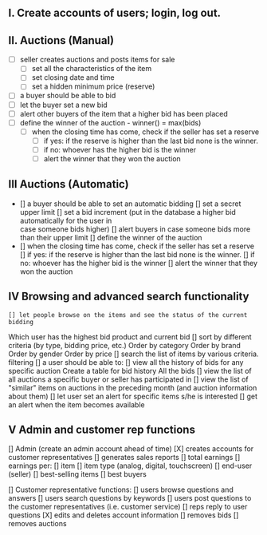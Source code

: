 ## I. Create accounts of users; login, log out.

## II. Auctions (Manual) 
- [ ] seller creates auctions and posts items for sale
	- [ ] set all the characteristics of the item
	- [ ] set closing date and time
	- [ ] set a hidden minimum price (reserve)
- [ ] a buyer should be able to bid
- 	[ ] let the buyer set a new bid
- 	[ ] alert other buyers of the item that a higher bid has been placed 
- [ ] define the winner of the auction - winner() = max(bids)
	- [ ] when the closing time has come, check if the seller has set a reserve
	    - [ ] if yes: if the reserve is higher than the last bid none is the winner.
	    - [ ] if no: whoever has the higher bid is the winner
		- [ ] alert the winner that they won the auction

## III Auctions (Automatic)
- [] a buyer should be able to set an automatic bidding
    [] set a secret upper limit
	  [] set a bid increment (put in the database a higher bid automatically for the user in       
       case someone bids higher)
    	[] alert buyers in case someone bids more than their upper limit 
   [] define the winner of the auction
- [] when the closing time has come, check if the seller has set a reserve
	    [] if yes: if the reserve is higher than the last bid none is the winner.
	    [] if no: whoever has the higher bid is the winner
		[] alert the winner that they won the auction


## IV Browsing and advanced search functionality
    [] let people browse on the items and see the status of the current bidding
Which user has the highest bid 
product  and current bid
    [] sort by different criteria (by type, bidding price, etc.)
Order by category
Order by brand
Order by gender
Order by price
    [] search the list of items by various criteria.
filtering
    [] a user should be able to:
	[] view all the history of bids for any specific auction
		 Create a table for bid history 
		All the bids
    	[] view the list of all auctions a specific buyer or seller has participated in
	[] view the list of "similar" items on auctions in the preceding month (and auction information about them)
    [] let user set an alert for specific items s/he is interested 
	[] get an alert when the item becomes available


## V Admin and customer rep functions
[] Admin (create an admin account ahead of time)
	[X] creates accounts for customer representatives
    	[] generates sales reports 
		[] total earnings
		[] earnings per:
	    		[] item 
	    		[] item type (analog, digital, touchscreen)
	    		[] end-user (seller)
    		[] best-selling items
   		[] best buyers

[] Customer representative functions:
	[] users browse questions and answers
	[] users search questions by keywords
	[] users post questions to the customer representatives (i.e. customer service)
	[] reps reply to user questions
	[X] edits and deletes account information
	[] removes bids 
	[] removes auctions 

